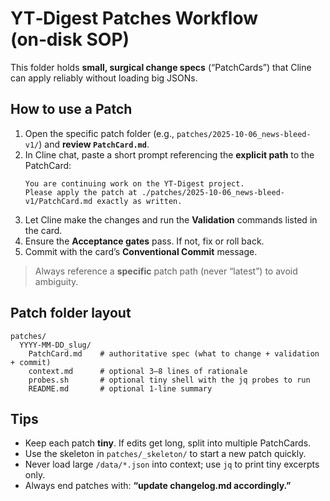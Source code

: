 # YT‑Digest Patches Workflow (on‑disk SOP)

This folder holds **small, surgical change specs** (“PatchCards”) that Cline can apply reliably without loading big JSONs.

## How to use a Patch
1. Open the specific patch folder (e.g., `patches/2025-10-06_news-bleed-v1/`) and **review `PatchCard.md`**.
2. In Cline chat, paste a short prompt referencing the **explicit path** to the PatchCard:
   ```
   You are continuing work on the YT-Digest project.
   Please apply the patch at ./patches/2025-10-06_news-bleed-v1/PatchCard.md exactly as written.
   ```
3. Let Cline make the changes and run the **Validation** commands listed in the card.
4. Ensure the **Acceptance gates** pass. If not, fix or roll back.
5. Commit with the card’s **Conventional Commit** message.

> Always reference a **specific** patch path (never “latest”) to avoid ambiguity.

## Patch folder layout
```
patches/
  YYYY-MM-DD_slug/
    PatchCard.md    # authoritative spec (what to change + validation + commit)
    context.md      # optional 3–8 lines of rationale
    probes.sh       # optional tiny shell with the jq probes to run
    README.md       # optional 1-line summary
```

## Tips
- Keep each patch **tiny**. If edits get long, split into multiple PatchCards.
- Use the skeleton in `patches/_skeleton/` to start a new patch quickly.
- Never load large `/data/*.json` into context; use `jq` to print tiny excerpts only.
- Always end patches with: **“update changelog.md accordingly.”**
